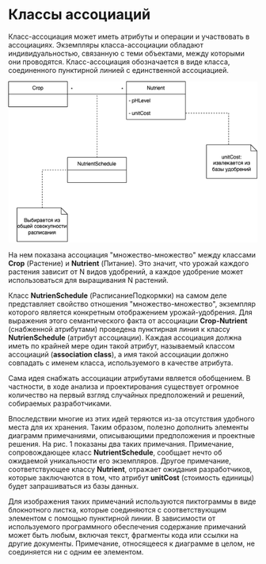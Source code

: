 # Классы ассоциаций

Класс-ассоциация может иметь атрибуты и операции и участвовать в ассоциациях. Экземпляры класса-ассоциации обладают индивидуальностью, связанную с теми объектами, между которыми они проводятся. Класс-ассоциация обозначается в виде класса, соединенного пунктирной линией с единственной ассоциацией.

![](/assets/diagram-class/classAssociation.png)

На нем показана ассоциация "множество-множество" между классами **Crop** (Растение) и **Nutrient** (Питание). Это значит, что урожай каждого растения зависит от N видов удобрений, а каждое удобрение может использоваться для выращивания N растений.

Класс **NutrienSchedule** (РасписаниеПодкормки) на самом деле представляет свойство отношения "множество-множество", экземпляр которого является конкретным отображением урожай-удобрения. Для выражения этого семантического факта от ассоциации **Crop-Nutrient** (снабженной атрибутами) проведена пунктирная линия к классу **NutrienSchedule** (атрибут ассоциации). Каждая ассоциация должна иметь по крайней мере один такой атрибут, называемый классом ассоциаций (**association class**), а имя такой ассоциации должно совпадать с именем класса, используемого в качестве атрибута.

Сама идея снабжать ассоциации атрибутами является обобщением. В частности, в ходе анализа и проектирования существует огромное количество на первый взгляд случайных предположений и решений, собираемых разработчиками.

Впоследствии многие из этих идей теряются из-за отсутствия удобного места для их хранения. Таким образом, полезно дополнить элементы диаграмм примечаниями, описывающими предположения и проектные решения. На рис. 1 показаны два таких примечания. Примечание, сопровождающее класс **NutrientSchedule**, сообщает нечто об ожидаемой уникальности его экземпляров. Другое примечание, соответствующее классу **Nutrient**, отражает ожидания разработчиков, которые заключаются в том, что атрибут **unitCost** (стоимость единицы) будет запрашиваться из базы данных.

Для изображения таких примечаний используются пиктограммы в виде блокнотного листка, которые соединяются с соответствующим элементом с помощью пунктирной линии. В зависимости от используемого программного обеспечения содержание примечаний может быть любым, включая текст, фрагменты кода или ссылки на другие документы. Примечание, относящееся к диаграмме в целом, не соединяется ни с одним ее элементом.